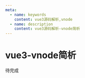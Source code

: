 ```yaml
---
meta:
  - name: keywords
    content: vue3源码解析,vnode
  - name: description
    content: vue3源码解析-vnode简析
---
```


# vue3-vnode简析

待完成

